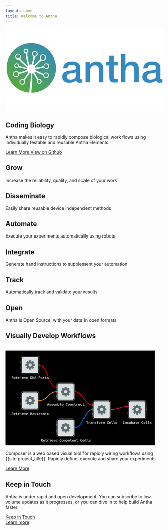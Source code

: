```yaml
---
layout: home
title: Welcome to Antha
---
```


<section id="future" class="main-bg">
  <div class="panel left">
    <img src="/images/logos/a-logo-color-416.svg">
    <summary>
      <h1>Coding Biology</h1>
      <p>Antha makes it easy to rapidly compose biological work flows using individually testable and reusable Antha Elements.</p>
        <paper-button raised unresolved>
      <a href="/docs/intro.html">
          <core-icon icon="archive"></core-icon> Learn More
      </a>
        </paper-button>
        <paper-button class="github" unresolved>
      <a href="https://github.com/Synthace/antha">
          <core-icon icon="social:post-github"></core-icon> View on Github
      </a>
        </paper-button>
    </summary>
  </div>
</section>

<section id="learn" class="main-purple">
  <div class="panel right">
    <summary>
      <learn-tabs></learn-tabs>
    </summary>
  </div>
</section>

<section id="why-antha" class="main-bg">
  <div class="panel right">
    <summary>
		<div layout horizontal justified>
			<div id="grow">
				<segment layout verticalt>
					<h2><core-icon src="images/noun/grow.svg" class="icon-big"></core-icon> Grow</h2>
					<p>Increase the reliability, quality, and scale of your work</p>					
				</segment>
		  	</div>
			<div class="clearfix"></div>
			<div id="disseminate">
				<segment layout verticalt>
					<h2><core-icon src="images/noun/disseminate.svg" class="icon-big"></core-icon> Disseminate</h2>
					<p>Easily share reusable device independent methods</p>					
				</segment>
		  	</div>
    	</div>
		<div layout horizontal justified>
			<div id="automate">
				<segment layout verticalt>
					<h2><core-icon src="images/noun/robot.svg" class="icon-big"></core-icon> Automate</h2>
					<p>Execute your experiments automatically using robots</p>					
				</segment>
		  	</div>
			<div class="clearfix"></div>
			<div id="manual">
				<segment layout verticalt>
					<h2><core-icon src="images/noun/scientist.svg" class="icon-big"></core-icon> Integrate</h2>
					<p>Generate hand instructions to supplement your automation</p>					
				</segment>
		  	</div>
		</div>
		<div layout horizontal justified>
			<div id="track">
				<segment layout verticalt>
					<h2><core-icon src="images/noun/data.svg" class="icon-big"></core-icon> Track</h2>
					<p>Automatically track and validate your results</p>					
				</segment>
		  	</div>
			<div class="clearfix"></div>
			<div id="open">
				<segment layout verticalt>
					<h2><core-icon src="images/noun/unlock.png" class="icon-big"></core-icon> Open</h2>
					<p>Antha is Open Source, with your data in open formats</p>					
				</segment>
		  	</div>
		</div>
	</summary>
  </div>
</section>

<section id="composer" class="main-purple">
  <div class="panel">
    <summary style="transform: translateZ(0);">
      <h1>Visually Develop Workflows</h1>
	  <br>
      <a href="/docs/concepts/flow-based-programming.html" target="_blank">
        <img src="/images/flow-gui.png" height="300" alt="Learn More About Composition" title="Learn More About Composition">
      </a>
      <div>
        <p>
        Composer is a web based visual tool for rapidly wiring workflows using {{site.project_title}}. Rapidly define, execute and share your experiments.
        </p>
          <paper-button>
        <a href="/docs/concepts/flow-based-programming.html" target="_blank">
            <core-icon icon="arrow-forward"></core-icon> Learn More
        </a>
          </paper-button>
      </div>
    </summary>
  </div>
</section>

<section id="keep-in-touch" class="main-bg">
  <div class="panel right">
    <summary>
      <h1>Keep in Touch</h1>
      <p>Antha is under rapid and open development. You can subscribe to low volume updates as it progresses, or you can dive in to help build Antha faster</p>
	  <div layout horizontal justified>
		  <div></div>
		  <div>
		  	  	<paper-button raised>
	  		<a href="https://groups.google.com/a/antha-lang.org/group/antha-dev/boxsubscribe">
		  			<core-icon icon="mail"></core-icon> Keep in Touch
			</a>
				</paper-button>
		  </div>
		  <div></div>
		  <div>	
        		<paper-button raised>
      		<a href="/docs/intro.html">
          	  		<core-icon icon="arrow-forward"></core-icon> Learn more
      	  	</a>
        		</paper-button>
		  </div>
		  <div></div>
    </summary>
  </div>
</section>

